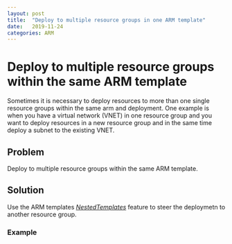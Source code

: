 ```yaml
---
layout: post
title:  "Deploy to multiple resource groups in one ARM template"
date:   2019-11-24 
categories: ARM
---
```


# Deploy to multiple resource groups within the same ARM template

Sometimes it is necessary to deploy resources to more than one single resource groups within the same arm and deployment. One example is when you have a virtual network (VNET) in one resource group and you want to deploy resources in a new resource group and in the same time deploy a subnet to the existing VNET. 

## Problem
Deploy to multiple resource groups within the same ARM template.


## Solution
Use the ARM templates [_NestedTemplates_](http://link-to-the-docs) feature to steer the deploymetn to another resource group. 

### Example

<!---```json


```

[Full example ARM template](/link-to-raw-arm)
-->